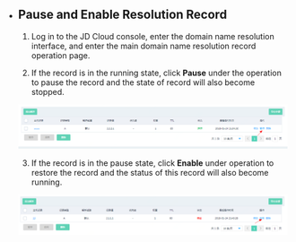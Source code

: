 - ## **Pause and Enable Resolution Record**

  1. Log in to the JD Cloud console, enter the domain name resolution interface, and enter the main domain name resolution record operation page.

  2. If the record is in the running state, click **Pause** under the operation to pause the record and the state of record will also become stopped.

  ![Pause.png](https://github.com/jdcloudcom/cn/blob/edit/image/dns-img/stop-record1.png)

  3. If the record is in the pause state, click **Enable** under operation to restore the record and the status of this record will also become running.

  ![Enable.png](https://github.com/jdcloudcom/cn/blob/edit/image/dns-img/stop-record2.png)

   
